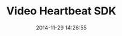 ---
layout: post
title:  "Video Heartbeat SDK"
date:   2014-11-29 14:26:55
tags: [Mobile, SDK]
full_name: Adobe-Marketing-Cloud/video-heartbeat
---